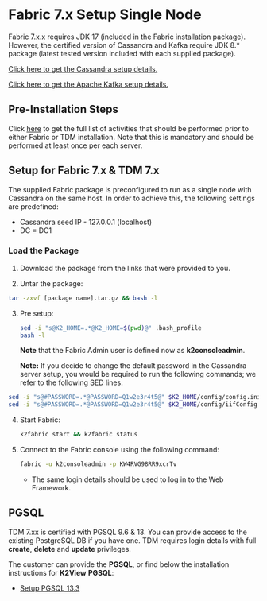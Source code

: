 # Fabric 7.x Setup Single Node

Fabric 7.x.x requires JDK 17 (included in the Fabric installation package). However, the certified version of Cassandra and Kafka require JDK 8.* package (latest tested version included with each supplied package).

[Click here to get the Cassandra setup details.](Cassandra_Setup.md)

[Click here to get the Apache Kafka setup details.](Apache_Kafka_Setup.md)

## Pre-Installation Steps

Click [here](01_Fabric_7.xx_Installation_intro.md) to get the full list of activities that should be performed prior to either Fabric or TDM installation. Note that this is mandatory and should be performed at least once per each server.

## Setup for Fabric 7.x & TDM 7.x

The supplied Fabric package is preconfigured to run as a single node with Cassandra on the same host. In order to achieve this, the following settings are predefined:

* Cassandra seed IP - 127.0.0.1 (localhost)
* DC = DC1


### Load the Package 

1.  Download the package from the links that were provided to you.

2.  Untar the package:
   ~~~bash
   tar -zxvf [package name].tar.gz && bash -l
   ~~~

3. Pre setup:

   ~~~bash
   sed -i "s@K2_HOME=.*@K2_HOME=$(pwd)@" .bash_profile
   bash -l 
   ~~~

   **Note** that the Fabric Admin user is defined now as **k2consoleadmin**.
   
   **Note:** If you decide to change the default password in the Cassandra server setup, you would be required to run the following commands; we refer to the following SED lines:
 ~~~bash
 sed -i "s@#PASSWORD=.*@PASSWORD=Q1w2e3r4t5@" $K2_HOME/config/config.ini
 sed -i "s@#PASSWORD=.*@PASSWORD=Q1w2e3r4t5@" $K2_HOME/config/iifConfig.ini
 ~~~

4. Start Fabric:

   ~~~bash
   k2fabric start && k2fabric status
   ~~~

5. Connect to the Fabric console using the following command:

   ~~~bash
   fabric -u k2consoleadmin -p KW4RVG98RR9xcrTv
   ~~~

   * The same login details should be used to log in to the Web Framework.

## PGSQL 

TDM 7.xx is certified with PGSQL 9.6 & 13. You can provide access to the existing PostgreSQL DB if you have one.
TDM requires login details with full **create**, **delete** and **update** privileges. 

The customer can provide the **PGSQL**, or find below the installation instructions for **K2View** **PGSQL**:

<ul>      
<li>
<a href="/articles/98_maintenance_and_operational/Installations/Linux/PGSQL_setup.md">Setup PGSQL 13.3</a></li>





